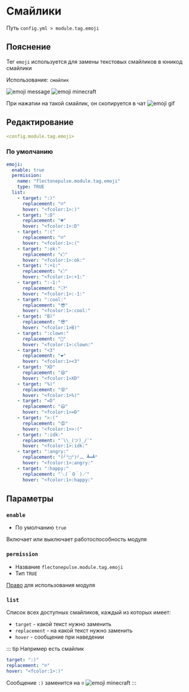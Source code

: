 # Смайлики
Путь `config.yml > module.tag.emoji`

## Пояснение
Тег `emoji` используется для замены текстовых смайликов в юникод смайлики

Использование: `смайлик`

![emoji message](/emojimessage.png)
![emoji minecraft](/emojiminecraft.png)

При нажатии на такой смайлик, он скопируется в чат
![emoji gif](/emoji.gif)

## Редактирование
```yaml
<config.module.tag.emoji>
```

### По умолчанию
```yaml
emoji:
  enable: true
  permission:
    name: "flectonepulse.module.tag.emoji"
    type: TRUE
  list:
    - target: ":)"
      replacement: "☺"
      hover: "<fcolor:1>:)"
    - target: ":D"
      replacement: "☻"
      hover: "<fcolor:1>:D"
    - target: ":("
      replacement: "☹"
      hover: "<fcolor:1>:("
    - target: ":ok:"
      replacement: "🖒"
      hover: "<fcolor:1>:ok:"
    - target: ":+1:"
      replacement: "🖒"
      hover: "<fcolor:1>:+1:"
    - target: ":-1:"
      replacement: "🖓"
      hover: "<fcolor:1>:-1:"
    - target: ":cool:"
      replacement: "😎"
      hover: "<fcolor:1>:cool:"
    - target: "B)"
      replacement: "😎"
      hover: "<fcolor:1>B)"
    - target: ":clown:"
      replacement: "🤡"
      hover: "<fcolor:1>:clown:"
    - target: "<3"
      replacement: "❤"
      hover: "<fcolor:1><3"
    - target: "XD"
      replacement: "😆"
      hover: "<fcolor:1>XD"
    - target: "%)"
      replacement: "😵"
      hover: "<fcolor:1>%)"
    - target: "=D"
      replacement: "😃"
      hover: "<fcolor:1>=D"
    - target: ">:("
      replacement: "😡"
      hover: "<fcolor:1>>:("
    - target: ":idk:"
      replacement: "¯\\_(ツ)_/¯"
      hover: "<fcolor:1>:idk:"
    - target: ":angry:"
      replacement: "(╯°□°)╯︵ ┻━┻"
      hover: "<fcolor:1>:angry:"
    - target: ":happy:"
      replacement: "＼(＾O＾)／"
      hover: "<fcolor:1>:happy:"
```

## Параметры

### `enable`
- По умолчанию `true`

Включает или выключает работоспособность модуля

### `permission`
- Название `flectonepulse.module.tag.emoji`
- Тип `TRUE`

[Право](/ru/config/module/#пояснение) для использования модуля

### `list`

Список всех доступных смайликов, каждый из которых имеет:
- `target` - какой текст нужно заменить
- `replacement` - на какой текст нужно заменить
- `hover` - сообщение при наведении

::: tip Например есть смайлик
```yaml
target: ":)"
replacement: "☺"
hover: "<fcolor:1>:)"
```

Сообщение `:)` заменится на `☺`
![emoji minecraft](/emojiminecraft.png)
:::